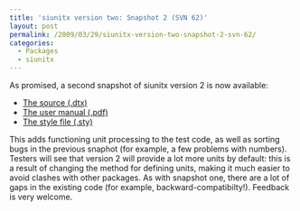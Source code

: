 ```yaml
---
title: 'siunitx version two: Snapshot 2 (SVN 62)'
layout: post
permalink: /2009/03/29/siunitx-version-two-snapshot-2-svn-62/
categories:
  - Packages
  - siunitx
---
```

As promised, a second snapshot of siunitx version 2 is now available:

- [The source  (.dtx)](/wp-content/uploads/2009/03/siunitx.dtx)
- [The user manual (.pdf)](/wp-content/uploads/2009/03/siunitx.pdf)
- [The style file  (.sty)](/wp-content/uploads/2009/03/siunitx.sty)

This adds functioning unit processing to the test code, as well as sorting bugs in the previous snaphot (for example, a few problems with numbers). Testers will see that version 2 will provide a lot more units by default: this is a result of changing the method for defining units, making it much easier to avoid clashes with other packages. As with snapshot one, there are a lot of gaps in the existing code (for example, backward-compatibilty!). Feedback is very welcome.
